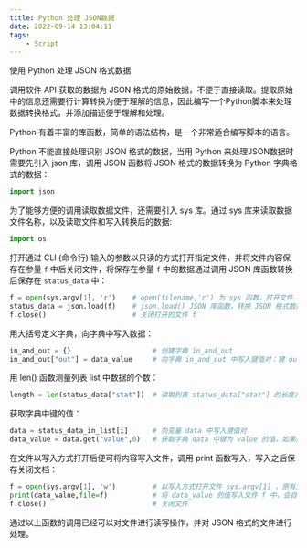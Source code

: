 ```yaml
---
title: Python 处理 JSON数据
date: 2022-09-14 13:04:11
tags:
    - Script
---
```


使用 Python 处理 JSON 格式数据

<!--more-->

调用软件 API 获取的数据为 JSON 格式的原始数据，不便于直接读取。提取原始中的信息还需要行计算转换为便于理解的信息，因此编写一个Python脚本来处理数据转换格式，并添加描述便于理解和处理。

Python 有着丰富的库函数，简单的语法结构，是一个非常适合编写脚本的语言。

Python 不能直接处理识别 JSON 格式的数据，当用 Python 来处理JSON数据时需要先引入 json 库，调用 JSON 函数将 JSON 格式的数据转换为 Python 字典格式的数据：

~~~Python
import json
~~~

为了能够方便的调用读取数据文件，还需要引入 sys 库。通过 sys 库来读取数据文件名称，以及读取文件和写入转换后的数据:

~~~Python
import os
~~~

打开通过 CLI (命令行) 输入的参数以只读的方式打开指定文件，并将文件内容保存在参量 `f` 中后关闭文件，将保存在参量 `f` 中的数据通过调用 JSON 库函数转换后保存在 `status_data` 中：

~~~Python
f = open(sys.argv[1], 'r')    # open(filename,'r') 为 sys 函数，打开文件 filename，sys.argv[a]同为sys函数，值为命令行参数的第a个
status_data = json.load(f)    # json.load() JSON 库函数，转换 JSON 格式数据为 Python 字典格式数据
f.close()                     # 关闭打开的文件 f
~~~

用大括号定义字典，向字典中写入数据：

~~~Python
in_and_out = {}                    # 创建字典 in_and_out
in_and_out["out"] = data_value     # 向字典 in_and_out 中写入键值对：键 out 值 data_value
~~~

用 len() 函数测量列表 list 中数据的个数：

~~~Python
length = len(status_data["stat"])  # 读取列表 status_data["stat"] 的长度并写入变量 length
~~~

获取字典中键的值：

~~~Python
data = status_data_in_list[i]      # 向变量 data 中写入键值对
data_value = data.get("value",0)   # 获取字典 data 中键为 value 的值，如果返回 value 的值，否则返回 0
~~~

在文件以写入方式打开后便可将内容写入文件，调用 print 函数写入，写入之后保存关闭文档：

~~~Python
f = open(sys.argv[1], 'w')         # 以写入方式打开文件 sys.argv[1] ，原有文件会被清空，如果文件不存在则创建文件
print(data_value,file=f)           # 将 data_value 的值写入文件 f 中，会自动换行
f.close()                          # 关闭文件
~~~

通过以上函数的调用已经可以对文件进行读写操作，并对 JSON 格式的文件进行处理。
